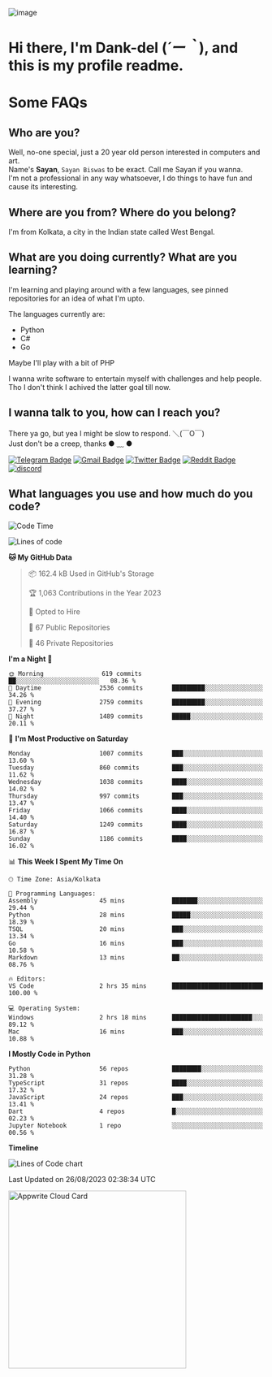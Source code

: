 ![image](https://user-images.githubusercontent.com/63096193/125182844-29f20800-e22f-11eb-8dc9-b0f2d29647bb.png)

# **Hi there, I'm Dank-del (*´ー｀*), and this is my profile readme.**
<!--  [![Profile views](https://gpvc.arturio.dev/dank-del)](https://github.com/dank-del) -->
# Some FAQs

## **Who are you?**

Well, no-one special, just a 20 year old person interested in computers and art. \
Name's **Sayan**, `Sayan Biswas` to be exact. Call me Sayan if you wanna. \
I'm not a professional in any way whatsoever, I do things to have fun and cause its interesting.

## **Where are you from? Where do you belong?**

I'm from Kolkata, a city in the Indian state called West Bengal.

## **What are you doing currently? What are you learning?**

I'm learning and playing around with a few languages, see pinned repositories for an idea of what I'm upto.

The languages currently are:

- Python
- C#
- Go

Maybe I'll play with a bit of PHP

I wanna write software to entertain myself with challenges and help people. \
Tho I don't think I achived the latter goal till now.

<!--## **Eww, I see a weeb profile.**

Can't help it, it's the best way to hide my face on this account
> Why do people hate weebs .-.

## **Cool, what more interests you?**

My interests are quite, weird. They're scattered all over the place. \
I've been fascinated by music and have studied it since the age of 6, I've performed on stage and on air but yeah now I've been away from that. I specialize in key instruments. \
Another thing that interests me is Media Production, aka, working with audio, video and broadcasting media.

> I just like art in general. also feeds the reason of me being obsessed with Japanese drawings (⋟ ﹏ ⋞)-->

## **I wanna talk to you, how can I reach you?**

There ya go, but yea I might be slow to respond. ＼(￣O￣) \
Just don't be a creep, thanks ● ﹏ ●

[![Telegram Badge](https://img.shields.io/badge/-dank_as_fuck-1ca0f1?style=flat-square&logo=telegram&logoColor=white&link=https://t.me/dank_as_fuck)](https://t.me/dank_as_fuck)
[![Gmail Badge](https://img.shields.io/badge/-sayan@asia.com-c14438?style=flat-square&logo=Gmail&logoColor=white&link=mailto:sayan@asia.com)](mailto:sayan@asia.com)
[![Twitter Badge](https://img.shields.io/twitter/follow/TheDankDel?style=social)](https://twitter.com/TheDankDel)
[![Reddit Badge](https://img.shields.io/reddit/user-karma/combined/dank_as_fuck_?style=social)](https://www.reddit.com/user/dank_as_fuck_/)
[![discord](https://discord-md-badge.vercel.app/api/shield/506536929152466945?style=social)](https://discordapp.com/users/506536929152466945)

## **What languages you use and how much do you code?**

<!--START_SECTION:waka-->
![Code Time](http://img.shields.io/badge/Code%20Time-1%2C206%20hrs%2022%20mins-blue)

![Lines of code](https://img.shields.io/badge/From%20Hello%20World%20I%27ve%20Written-5.7%20million%20lines%20of%20code-blue)

**🐱 My GitHub Data** 

> 📦 162.4 kB Used in GitHub's Storage 
 > 
> 🏆 1,063 Contributions in the Year 2023
 > 
> 💼 Opted to Hire
 > 
> 📜 67 Public Repositories 
 > 
> 🔑 46 Private Repositories 
 > 
**I'm a Night 🦉** 

```text
🌞 Morning                619 commits         ██░░░░░░░░░░░░░░░░░░░░░░░   08.36 % 
🌆 Daytime                2536 commits        █████████░░░░░░░░░░░░░░░░   34.26 % 
🌃 Evening                2759 commits        █████████░░░░░░░░░░░░░░░░   37.27 % 
🌙 Night                  1489 commits        █████░░░░░░░░░░░░░░░░░░░░   20.11 % 
```
📅 **I'm Most Productive on Saturday** 

```text
Monday                   1007 commits        ███░░░░░░░░░░░░░░░░░░░░░░   13.60 % 
Tuesday                  860 commits         ███░░░░░░░░░░░░░░░░░░░░░░   11.62 % 
Wednesday                1038 commits        ████░░░░░░░░░░░░░░░░░░░░░   14.02 % 
Thursday                 997 commits         ███░░░░░░░░░░░░░░░░░░░░░░   13.47 % 
Friday                   1066 commits        ████░░░░░░░░░░░░░░░░░░░░░   14.40 % 
Saturday                 1249 commits        ████░░░░░░░░░░░░░░░░░░░░░   16.87 % 
Sunday                   1186 commits        ████░░░░░░░░░░░░░░░░░░░░░   16.02 % 
```


📊 **This Week I Spent My Time On** 

```text
🕑︎ Time Zone: Asia/Kolkata

💬 Programming Languages: 
Assembly                 45 mins             ███████░░░░░░░░░░░░░░░░░░   29.44 % 
Python                   28 mins             █████░░░░░░░░░░░░░░░░░░░░   18.39 % 
TSQL                     20 mins             ███░░░░░░░░░░░░░░░░░░░░░░   13.34 % 
Go                       16 mins             ███░░░░░░░░░░░░░░░░░░░░░░   10.58 % 
Markdown                 13 mins             ██░░░░░░░░░░░░░░░░░░░░░░░   08.76 % 

🔥 Editors: 
VS Code                  2 hrs 35 mins       █████████████████████████   100.00 % 

💻 Operating System: 
Windows                  2 hrs 18 mins       ██████████████████████░░░   89.12 % 
Mac                      16 mins             ███░░░░░░░░░░░░░░░░░░░░░░   10.88 % 
```

**I Mostly Code in Python** 

```text
Python                   56 repos            ████████░░░░░░░░░░░░░░░░░   31.28 % 
TypeScript               31 repos            ████░░░░░░░░░░░░░░░░░░░░░   17.32 % 
JavaScript               24 repos            ███░░░░░░░░░░░░░░░░░░░░░░   13.41 % 
Dart                     4 repos             █░░░░░░░░░░░░░░░░░░░░░░░░   02.23 % 
Jupyter Notebook         1 repo              ░░░░░░░░░░░░░░░░░░░░░░░░░   00.56 % 
```



**Timeline**

![Lines of Code chart](https://raw.githubusercontent.com/Dank-del/Dank-del/main/assets/bar_graph.png)


 Last Updated on 26/08/2023 02:38:34 UTC
<!--END_SECTION:waka-->

<!--## **Can I stalk your spotify?**

Um sure.

![OwO Spotify](https://spotify-recently-played-readme.vercel.app/api?user=31fdrsslnr7nvq4ytqwtw7c4rxfm&count=5)-->

<a href="https://cloud.appwrite.io/card/64773257171d49803c27">
	<img width="350" src="https://cloud.appwrite.io/v1/cards/cloud?userId=64773257171d49803c27" alt="Appwrite Cloud Card" />
</a>
